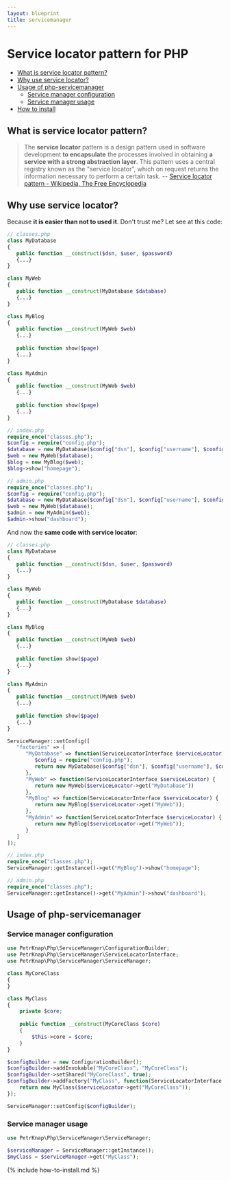 ```yaml
---
layout: blueprint
title: servicemanager
---
```

# Service locator pattern for PHP

* [What is service locator pattern?](#what-is-service-locator-pattern)
* [Why use service locator?](#why-use-service-locator)
* [Usage of php-servicemanager](#usage-of-php-servicemanager)
    * [Service manager configuration](#service-manager-configuration)
    * [Service manager usage](#service-manager-usage)
* [How to install](#how-to-install)


## What is service locator pattern?

> The **service locator** pattern is a design pattern used in software development **to encapsulate** the processes involved in obtaining **a service with a strong abstraction layer**. This pattern uses a central registry known as the "service locator", which on request returns the information necessary to perform a certain task.
-- [Service locator pattern - Wikipedia, The Free Encyclopedia]


## Why use service locator?

Because **it is easier than not to used it**. Don't trust me? Let see at this code:

```php
// classes.php
class MyDatabase
{
   public function __construct($dsn, $user, $password)
   {...}
}

class MyWeb
{
   public function __construct(MyDatabase $database)
   {...}
}

class MyBlog
{
   public function __construct(MyWeb $web)
   {...}
   
   public function show($page)
   {...}
}

class MyAdmin
{
   public function __construct(MyWeb $web)
   {...}
   
   public function show($page)
   {...}
}
```
```php
// index.php
require_once("classes.php");
$config = require("config.php");
$database = new MyDatabase($config["dsn"], $config["username"], $config["password"]);
$web = new MyWeb($database);
$blog = new MyBlog($web);
$blog->show("homepage");
```
```php
// admin.php
require_once("classes.php");
$config = require("config.php");
$database = new MyDatabase($config["dsn"], $config["username"], $config["password"]);
$web = new MyWeb($database);
$admin = new MyAdmin($web);
$admin->show("dashboard");
```

And now the **same code with service locator**:

```php
// classes.php
class MyDatabase
{
   public function __construct($dsn, $user, $password)
   {...}
}

class MyWeb
{
   public function __construct(MyDatabase $database)
   {...}
}

class MyBlog
{
   public function __construct(MyWeb $web)
   {...}
   
   public function show($page)
   {...}
}

class MyAdmin
{
   public function __construct(MyWeb $web)
   {...}
   
   public function show($page)
   {...}
}

ServiceManager::setConfig([
   "factories" => [
      "MyDatabase" => function(ServiceLocatorInterface $serviceLocator) {
         $config = require("config.php");
         return new MyDatabase($config["dsn"], $config["username"], $config["password"]);
      },
      "MyWeb" => function(ServiceLocatorInterface $serviceLocator) {
         return new MyWeb($serviceLocator->get("MyDatabase"))
      },
      "MyBlog" => function(ServiceLocatorInterface $serviceLocator) {
         return new MyBlog($serviceLocator->get("MyWeb"));
      },
      "MyAdmin" => function(ServiceLocatorInterface $serviceLocator) {
         return new MyBlog($serviceLocator->get("MyWeb"));
      }
   ]
]);
```
```php
// index.php
require_once("classes.php");
ServiceManager::getInstance()->get("MyBlog")->show("homepage");
```
```php
// admin.php
require_once("classes.php");
ServiceManager::getInstance()->get("MyAdmin")->show("dashboard");
```


## Usage of php-servicemanager

### Service manager configuration
```php
use PetrKnap\Php\ServiceManager\ConfigurationBuilder;
use PetrKnap\Php\ServiceManager\ServiceLocatorInterface;
use PetrKnap\Php\ServiceManager\ServiceManager;

class MyCoreClass
{
}

class MyClass
{
    private $core;
    
    public function __construct(MyCoreClass $core)
    {
        $this->core = $core;
    }
}

$configBuilder = new ConfigurationBuilder();
$configBuilder->addInvokable("MyCoreClass", "MyCoreClass");
$configBuilder->setShared("MyCoreClass", true);
$configBuilder->addFactory("MyClass", function(ServiceLocatorInterface $serviceLocator) {
    return new MyClass($serviceLocator->get("MyCoreClass"));
});

ServiceManager::setConfig($configBuilder);
```

### Service manager usage
```php
use PetrKnap\Php\ServiceManager\ServiceManager;

$serviceManager = ServiceManager::getInstance();
$myClass = $serviceManager->get("MyClass");
```


{% include how-to-install.md %}



[Service locator pattern - Wikipedia, The Free Encyclopedia]:https://en.wikipedia.org/w/index.php?title=Service_locator_pattern&oldid=698489971
